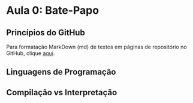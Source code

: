 # Aula 0: Bate-Papo

## Princípios do GitHub

Para formatação MarkDown (md) de textos em páginas de repositório no GitHub, clique [aqui](https://docs.github.com/en/github/writing-on-github/getting-started-with-writing-and-formatting-on-github/basic-writing-and-formatting-syntax).

## Linguagens de Programação



## Compilação vs Interpretação
